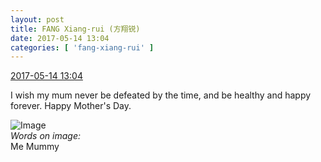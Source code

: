 ```yaml
---
layout: post
title: FANG Xiang-rui (方翔锐)
date: 2017-05-14 13:04
categories: [ 'fang-xiang-rui' ]
---
```


<div class="weibo-info">
  <a href="http://weibo.com/6117583008/F33HS2DxC">2017-05-14 13:04</a>
</div>

I wish my mum never be defeated by the time, and be healthy and happy forever. Happy Mother's Day.

<!-- more -->

![Image](http://wx4.sinaimg.cn/mw690/006G0KNGgy1ffkt4bgzgzj30wk0qo7ed.jpg)  
*Words on image:*  
Me  Mummy
